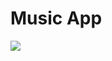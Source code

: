 # Music App
<a href="https://github.com/VishwaGauravIn/github-twitter-card-embed"><img src="https://gtce.itsvg.in/api?username=sumit&theme=dracula&response=true&border=true&time=true&icon=default"/></a>
